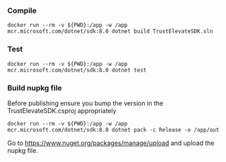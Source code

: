 ### Compile
```shell
docker run --rm -v ${PWD}:/app -w /app mcr.microsoft.com/dotnet/sdk:8.0 dotnet build TrustElevateSDK.sln
```

### Test
```shell
docker run --rm -v ${PWD}:/app -w /app mcr.microsoft.com/dotnet/sdk:8.0 dotnet test
```

### Build nupkg file
Before publishing ensure you bump the version in the TrustElevateSDK.csproj appropriately
```shell
docker run --rm -v ${PWD}:/app -w /app mcr.microsoft.com/dotnet/sdk:8.0 dotnet pack -c Release -o /app/out
```
Go to https://www.nuget.org/packages/manage/upload and upload the nupkg file.

